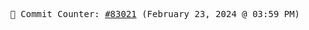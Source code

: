 <p align="center">
    <samp>
        📮 Commit Counter: <a href="https://github.com/Javascript-void0/Javascript-void0/commits/main">#83021</a> (February 23, 2024 @ 03:59 PM)
    </samp>
</p>